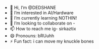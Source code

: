 - 👋 Hi, I’m @DEDSHANE
- 👀 I’m interested in AI/Hardware
- 🌱 I’m currently learning NOTHIN!
- 💞️ I’m looking to collaborate on -
- 📫 How to reach me ig- sirkaztix
- 😄 Pronouns: bRUuhh
- ⚡ Fun fact: i can move my knuckle bones

<!---
DEDSHANE/DEDSHANE is a ✨ special ✨ repository because its `README.md` (this file) appears on your GitHub profile.
You can click the Preview link to take a look at your changes.
--->
